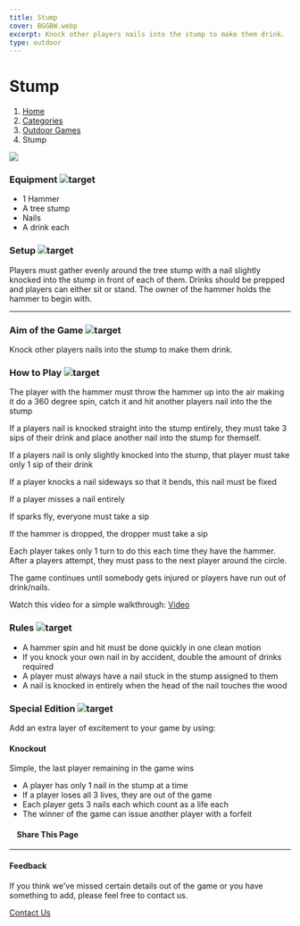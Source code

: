 ```yaml
---
title: Stump
cover: BGGBW.webp
excerpt: Knock other players nails into the stump to make them drink.
type: outdoor
---
```


# Stump

1.  [Home](/)
2.  [Categories](GameCategories)
3.  [Outdoor Games](GameCategories/OutdoorGames)
4.  Stump

![](images/stump.webp)

### Equipment ![target](images/liquor.webp)

-   1 Hammer
-   A tree stump
-   Nails
-   A drink each

### Setup ![target](images/settings.webp)

Players must gather evenly around the tree stump with a nail slightly knocked into the stump in front of each of them. Drinks should be prepped and players can either sit or stand. The owner of the hammer holds the hammer to begin with.

* * *

### Aim of the Game ![target](images/target.webp)

Knock other players nails into the stump to make them drink.

### How to Play ![target](images/question.webp)

The player with the hammer must throw the hammer up into the air making it do a 360 degree spin, catch it and hit another players nail into the the stump

If a players nail is knocked straight into the stump entirely, they must take 3 sips of their drink and place another nail into the stump for themself.

If a players nail is only slightly knocked into the stump, that player must take only 1 sip of their drink

If a player knocks a nail sideways so that it bends, this nail must be fixed

If a player misses a nail entirely

If sparks fly, everyone must take a sip

If the hammer is dropped, the dropper must take a sip

Each player takes only 1 turn to do this each time they have the hammer. After a players attempt, they must pass to the next player around the circle.

The game continues until somebody gets injured or players have run out of drink/nails.

Watch this video for a simple walkthrough: [Video](https://www.youtube.com/watch?v=xNAagrjILAwtarget)

### Rules ![target](images/rules.webp)

-   A hammer spin and hit must be done quickly in one clean motion
-   If you knock your own nail in by accident, double the amount of drinks required
-   A player must always have a nail stuck in the stump assigned to them
-   A nail is knocked in entirely when the head of the nail touches the wood

### Special Edition ![target](images/special.webp)

Add an extra layer of excitement to your game by using:

#### **Knockout**

Simple, the last player remaining in the game wins

-   A player has only 1 nail in the stump at a time
-   If a player loses all 3 lives, they are out of the game
-   Each player gets 3 nails each which count as a life each
-   The winner of the game can issue another player with a forfeit

####     Share This Page

[](https://www.facebook.com/sharer/sharer.php?u=beergogglegames.co.uk/GameCategories/OutdoorGames/stump)[](https://www.instagram.com/direct/new/)[](https://twitter.com/intent/tweet?url=beergogglegames.co.uk/GameCategories/OutdoorGames/stump)

* * *

#### Feedback

If you think we've missed certain details out of the game or you have something to add, please feel free to contact us.

  
  
  
[Contact Us](contact)
